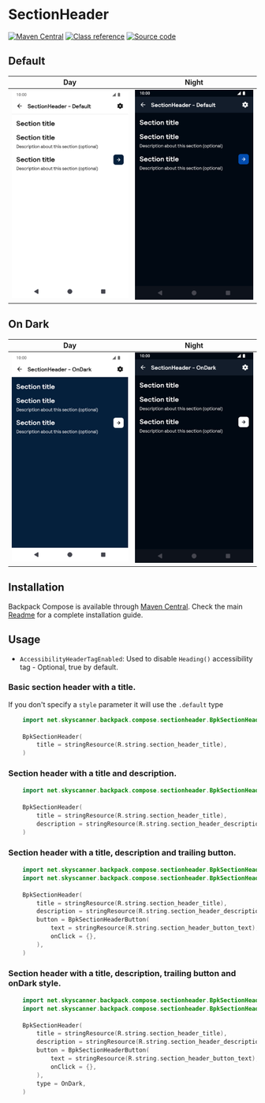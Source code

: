 # SectionHeader

[![Maven Central](https://img.shields.io/maven-central/v/net.skyscanner.backpack/backpack-compose)](https://search.maven.org/artifact/net.skyscanner.backpack/backpack-compose)
[![Class reference](https://img.shields.io/badge/Class%20reference-Android-blue)](https://backpack.github.io/android/backpack-compose/net.skyscanner.backpack.compose.sectionheader)
[![Source code](https://img.shields.io/badge/Source%20code-GitHub-lightgrey)](https://github.com/backpack/android/tree/main/backpack-compose/src/main/kotlin/net/skyscanner/backpack/compose/sectionheader)

## Default

| Day | Night |
| --- | --- |
| <img src="https://raw.githubusercontent.com/backpack/android/main/docs/compose/SectionHeader/screenshots/default.png" alt="SectionHeader component" width="375" /> | <img src="https://raw.githubusercontent.com/backpack/android/main/docs/compose/SectionHeader/screenshots/default_dm.png" alt="SectionHeader component - dark mode" width="375" /> |

## On Dark

| Day                                                                                                                                                                          | Night                                                                                                                                                                                       |
|------------------------------------------------------------------------------------------------------------------------------------------------------------------------------|---------------------------------------------------------------------------------------------------------------------------------------------------------------------------------------------|
| <img src="https://raw.githubusercontent.com/backpack/android/main/docs/compose/SectionHeader/screenshots/ondark.png" alt="SectionHeader component" width="375" /> | <img src="https://raw.githubusercontent.com/backpack/android/main/docs/compose/SectionHeader/screenshots/ondark_dm.png" alt="SectionHeader component - dark mode" width="375" /> |



## Installation

Backpack Compose is available through [Maven Central](https://search.maven.org/artifact/net.skyscanner.backpack/backpack-compose). Check the main [Readme](https://github.com/skyscanner/backpack-android#installation) for a complete installation guide.

## Usage

* `AccessibilityHeaderTagEnabled`: Used to disable `Heading()` accessibility tag - Optional, true by default.

### Basic section header with a title.
If you don't specify a `style` parameter it will use the `.default` type

```Kotlin
    import net.skyscanner.backpack.compose.sectionheader.BpkSectionHeader

    BpkSectionHeader(
        title = stringResource(R.string.section_header_title),
    )
```

### Section header with a title and description.

```Kotlin
    import net.skyscanner.backpack.compose.sectionheader.BpkSectionHeader

    BpkSectionHeader(
        title = stringResource(R.string.section_header_title),
        description = stringResource(R.string.section_header_description),
    )
```

### Section header with a title, description and trailing button.

```Kotlin
    import net.skyscanner.backpack.compose.sectionheader.BpkSectionHeader
    import net.skyscanner.backpack.compose.sectionheader.BpkSectionHeaderButton

    BpkSectionHeader(
        title = stringResource(R.string.section_header_title),
        description = stringResource(R.string.section_header_description),
        button = BpkSectionHeaderButton(
            text = stringResource(R.string.section_header_button_text),
            onClick = {},
        ),
    )
```

### Section header with a title, description, trailing button and onDark style.

```Kotlin
    import net.skyscanner.backpack.compose.sectionheader.BpkSectionHeader
    import net.skyscanner.backpack.compose.sectionheader.BpkSectionHeaderButton

    BpkSectionHeader(
        title = stringResource(R.string.section_header_title),
        description = stringResource(R.string.section_header_description),
        button = BpkSectionHeaderButton(
            text = stringResource(R.string.section_header_button_text),
            onClick = {},
        ),
        type = OnDark,
    )
```
